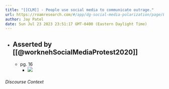 ```yaml
---
title: "[[CLM]] - People use social media to communicate outrage."
url: https://roamresearch.com/#/app/dg-social-media-polarization/page/EPDHjOsLd
author: Jay Patel
date: Sun Jul 23 2023 23:51:17 GMT-0400 (Eastern Daylight Time)
---
```


- ## Asserted by [[@worknehSocialMediaProtest2020]]
    - pg. 16
        - ![](https://firebasestorage.googleapis.com/v0/b/firescript-577a2.appspot.com/o/imgs%2Fapp%2Fdg-social-media-polarization%2FBZuJ3MJH-e.56.04.png?alt=media&token=6c906588-0ad4-4d39-844f-3107bad6c5b6)

###### Discourse Context


